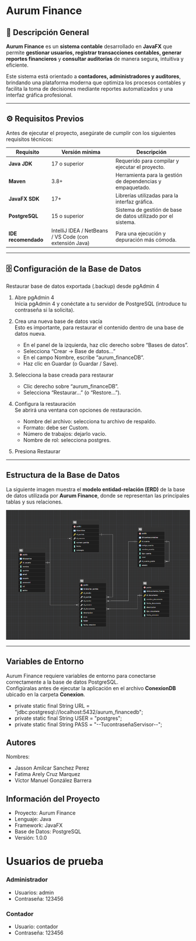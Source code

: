 # Aurum Finance

## 🧾 Descripción General

**Aurum Finance** es un **sistema contable** desarrollado en **JavaFX** que permite **gestionar usuarios, registrar transacciones contables, generar reportes financieros** y **consultar auditorías** de manera segura, intuitiva y eficiente.  

Este sistema está orientado a **contadores, administradores y auditores**, brindando una plataforma moderna que optimiza los procesos contables y facilita la toma de decisiones mediante reportes automatizados y una interfaz gráfica profesional.

---

## ⚙️ Requisitos Previos

Antes de ejecutar el proyecto, asegúrate de cumplir con los siguientes requisitos técnicos:

| Requisito | Versión mínima | Descripción |
|------------|----------------|--------------|
| **Java JDK** | 17 o superior | Requerido para compilar y ejecutar el proyecto. |
| **Maven** | 3.8+ | Herramienta para la gestión de dependencias y empaquetado. |
| **JavaFX SDK** | 17+ | Librerías utilizadas para la interfaz gráfica. |
| **PostgreSQL** | 15 o superior | Sistema de gestión de base de datos utilizado por el sistema. |
| **IDE recomendado** | IntelliJ IDEA / NetBeans / VS Code (con extensión Java) | Para una ejecución y depuración más cómoda. |

---

## 🗄️ Configuración de la Base de Datos

Restaurar base de datos exportada (.backup) desde pgAdmin 4

1. Abre pgAdmin 4  
   Inicia pgAdmin 4 y conéctate a tu servidor de PostgreSQL (introduce tu contraseña si la solicita).

2. Crea una nueva base de datos vacía  
   Esto es importante, para restaurar el contenido dentro de una base de datos nueva.  
   -  En el panel de la izquierda, haz clic derecho sobre “Bases de datos”.  
   -  Selecciona “Crear → Base de datos…”  
   -  En el campo Nombre, escribe “aurum_financeDB”.  
   -  Haz clic en Guardar (o Guardar / Save).

3. Selecciona la base creada para restaurar  
   -  Clic derecho sobre “aurum_financeDB”.  
   -  Selecciona “Restaurar…” (o “Restore…”).

4. Configura la restauración  
   Se abrirá una ventana con opciones de restauración.  
   - Nombre del archivo: selecciona tu archivo de respaldo.  
   - Formato: debe ser Custom.  
   - Número de trabajos: dejarlo vacío.  
   - Nombre de rol: selecciona postgres.  

5. Presiona Restaurar

---

## Estructura de la Base de Datos

La siguiente imagen muestra el **modelo entidad-relación (ERD)** de la base de datos utilizada por **Aurum Finance**, donde se representan las principales tablas y sus relaciones.

<p align="center">
  <img src="./assets/dbAurum.PNG" alt="Estructura de la Base de Datos Aurum Finance" width="800">
</p>

---
## Variables de Entorno

Aurum Finance requiere variables de entorno para conectarse correctamente a la base de datos PostgreSQL.  
Configúralas antes de ejecutar la aplicación en el archivo **ConexionDB** ubicado en la carpeta **Conexion**.


- private static final String URL = "jdbc:postgresql://localhost:5432/aurum_financedb";
- private static final String USER = "postgres";
- private static final String PASS = "--TucontraseñaServisor--";

## Autores

Nombres:
- Jasson Amilcar Sanchez Perez
- Fatima Arely Cruz Marquez
- Víctor Manuel González Barrera


## Información del Proyecto
- Proyecto: Aurum Finance
- Lenguaje: Java
- Framework: JavaFX
- Base de Datos: PostgreSQL
- Versión: 1.0.0

#    Usuarios de prueba
### Administrador
- Usuarios: admin
- Contraseña: 123456
### Contador
- Usuario: contador
- Contraseña: 123456
